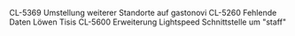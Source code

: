 CL-5369 Umstellung weiterer Standorte auf gastonovi
CL-5260 Fehlende Daten Löwen Tisis
CL-5600 Erweiterung Lightspeed Schnittstelle um "staff"